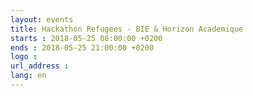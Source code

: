 ```yaml
---
layout: events
title: Hackathon Refugees - BIE & Horizon Academique
starts : 2018-05-25 08:00:00 +0200
ends : 2018-05-25 21:00:00 +0200
logo :
url_address :
lang: en
---
```

